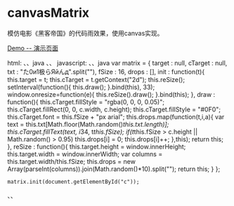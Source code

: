 # canvasMatrix

模仿电影《黑客帝国》的代码雨效果，使用canvas实现。

[Demo -- 演示页面](http://unclehking.github.io/canvasMatrix/)

html:
、、java
<canvas id="c" ></canvas>
、、
javascript:
、、java
	var matrix = {
		target : null,
		cTarget : null,
		txt : "た0и1极らЯйんд".split(""),
		fSize : 16,
		drops : [],
		init : function(t){
			this.target = t;
			this.cTarget = t.getContext("2d");
			this.reSize();
			setInterval(function(){
				this.draw();
			}.bind(this), 33);
			window.onresize=function(e){
				this.reSize().draw();
			}.bind(this);
		},
		draw : function(){
			this.cTarget.fillStyle = "rgba(0, 0, 0, 0.05)";
			this.cTarget.fillRect(0, 0, c.width, c.height);
			this.cTarget.fillStyle = "#0F0";
			this.cTarget.font = this.fSize + "px arial";
			this.drops.map(function(t,i,a){
				var text = this.txt[Math.floor(Math.random()*this.txt.length)];
				this.cTarget.fillText(text, i*34, t*this.fSize);
				if(t*this.fSize > c.height || Math.random() > 0.95)
					this.drops[i] = 0;
				this.drops[i]++;
			},this);
			return this;
		},
		reSize : function(){
			this.target.height = window.innerHeight;
			this.target.width  = window.innerWidth;
			var columns = this.target.width/this.fSize;
			this.drops =  new Array(parseInt(columns)).join(Math.random()*10).split("");
			return this;
		}
	};

	matrix.init(document.getElementById("c"));
、、
